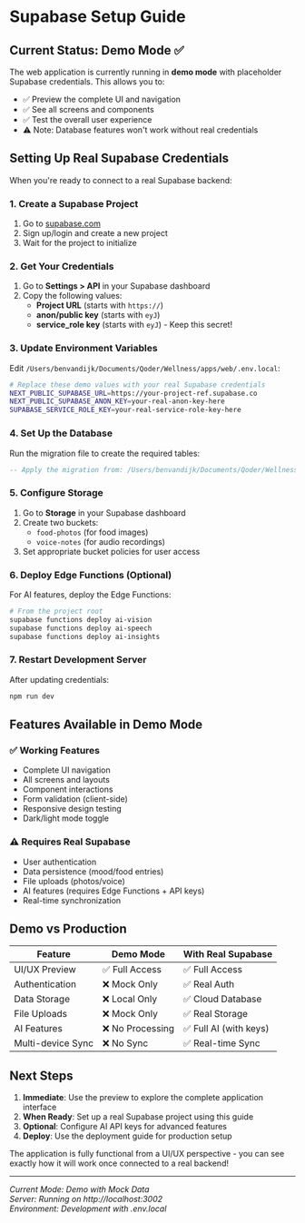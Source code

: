 # Supabase Setup Guide

## Current Status: Demo Mode ✅

The web application is currently running in **demo mode** with placeholder Supabase credentials. This allows you to:
- ✅ Preview the complete UI and navigation
- ✅ See all screens and components
- ✅ Test the overall user experience
- ⚠️ Note: Database features won't work without real credentials

## Setting Up Real Supabase Credentials

When you're ready to connect to a real Supabase backend:

### 1. Create a Supabase Project
1. Go to [supabase.com](https://supabase.com)
2. Sign up/login and create a new project
3. Wait for the project to initialize

### 2. Get Your Credentials
1. Go to **Settings > API** in your Supabase dashboard
2. Copy the following values:
   - **Project URL** (starts with `https://`)
   - **anon/public key** (starts with `eyJ`)
   - **service_role key** (starts with `eyJ`) - Keep this secret!

### 3. Update Environment Variables
Edit `/Users/benvandijk/Documents/Qoder/Wellness/apps/web/.env.local`:

```bash
# Replace these demo values with your real Supabase credentials
NEXT_PUBLIC_SUPABASE_URL=https://your-project-ref.supabase.co
NEXT_PUBLIC_SUPABASE_ANON_KEY=your-real-anon-key-here
SUPABASE_SERVICE_ROLE_KEY=your-real-service-role-key-here
```

### 4. Set Up the Database
Run the migration file to create the required tables:
```sql
-- Apply the migration from: /Users/benvandijk/Documents/Qoder/Wellness/supabase/migrations/000_init.sql
```

### 5. Configure Storage
1. Go to **Storage** in your Supabase dashboard
2. Create two buckets:
   - `food-photos` (for food images)
   - `voice-notes` (for audio recordings)
3. Set appropriate bucket policies for user access

### 6. Deploy Edge Functions (Optional)
For AI features, deploy the Edge Functions:
```bash
# From the project root
supabase functions deploy ai-vision
supabase functions deploy ai-speech
supabase functions deploy ai-insights
```

### 7. Restart Development Server
After updating credentials:
```bash
npm run dev
```

## Features Available in Demo Mode

### ✅ Working Features
- Complete UI navigation
- All screens and layouts
- Component interactions
- Form validation (client-side)
- Responsive design testing
- Dark/light mode toggle

### ⚠️ Requires Real Supabase
- User authentication
- Data persistence (mood/food entries)
- File uploads (photos/voice)
- AI features (requires Edge Functions + API keys)
- Real-time synchronization

## Demo vs Production

| Feature | Demo Mode | With Real Supabase |
|---------|-----------|-------------------|
| UI/UX Preview | ✅ Full Access | ✅ Full Access |
| Authentication | ❌ Mock Only | ✅ Real Auth |
| Data Storage | ❌ Local Only | ✅ Cloud Database |
| File Uploads | ❌ Mock Only | ✅ Real Storage |
| AI Features | ❌ No Processing | ✅ Full AI (with keys) |
| Multi-device Sync | ❌ No Sync | ✅ Real-time Sync |

## Next Steps

1. **Immediate**: Use the preview to explore the complete application interface
2. **When Ready**: Set up a real Supabase project using this guide
3. **Optional**: Configure AI API keys for advanced features
4. **Deploy**: Use the deployment guide for production setup

The application is fully functional from a UI/UX perspective - you can see exactly how it will work once connected to a real backend!

---
*Current Mode: Demo with Mock Data*  
*Server: Running on http://localhost:3002*  
*Environment: Development with .env.local*